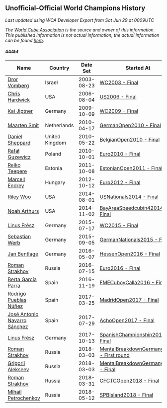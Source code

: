 ## Unofficial-Official World Champions History

*Last updated using WCA Developer Export from Sat Jun 29 at 0009UTC*

*The [World Cube Association](https://www.worldcubeassociation.org) is the source and owner of this information. This published information is not actual information, the actual information can be found [here](https://www.worldcubeassociation.org/results).*

#### 444bf

|Name|Country|Date Set|Started At|Ended At|Days Held|  
|--|--|--|--|--|--|  
|[Dror Vomberg](https://www.worldcubeassociation.org/persons/2003VOMB01)|Israel|2003-08-23|[WC2003 - Final](https://www.worldcubeassociation.org/competitions/WC2003/results/all#e444bf_f)|1 year after [Euro2004](https://www.worldcubeassociation.org/competitions/Euro2004/results/all#e444bf_f)|715|  
|[Chris Hardwick](https://www.worldcubeassociation.org/persons/2003HARD01)|USA|2006-08-04|[US2006 - Final](https://www.worldcubeassociation.org/competitions/US2006/results/all#e444bf_f)|[WC2009 - Final](https://www.worldcubeassociation.org/competitions/WC2009/results/all#e444bf_f)|1162|  
|[Kai Jiptner](https://www.worldcubeassociation.org/persons/2007JIPT01)|Germany|2009-10-09|[WC2009 - Final](https://www.worldcubeassociation.org/competitions/WC2009/results/all#e444bf_f)|[GermanOpen2010 - Final](https://www.worldcubeassociation.org/competitions/GermanOpen2010/results/all#e444bf_f)|189|  
|[Maarten Smit](https://www.worldcubeassociation.org/persons/2008SMIT04)|Netherlands|2010-04-17|[GermanOpen2010 - Final](https://www.worldcubeassociation.org/competitions/GermanOpen2010/results/all#e444bf_f)|[BelgianOpen2010 - Final](https://www.worldcubeassociation.org/competitions/BelgianOpen2010/results/all#e444bf_f)|35|  
|[Daniel Sheppard](https://www.worldcubeassociation.org/persons/2009SHEP01)|United Kingdom|2010-05-22|[BelgianOpen2010 - Final](https://www.worldcubeassociation.org/competitions/BelgianOpen2010/results/all#e444bf_f)|[Euro2010 - Final](https://www.worldcubeassociation.org/competitions/Euro2010/results/all#e444bf_f)|133|  
|[Rafał Guzewicz](https://www.worldcubeassociation.org/persons/2006GUZE01)|Poland|2010-10-01|[Euro2010 - Final](https://www.worldcubeassociation.org/competitions/Euro2010/results/all#e444bf_f)|1 year after [Euro2010](https://www.worldcubeassociation.org/competitions/Euro2010/results/all#e444bf_f)|365|  
|[Reiko Teepere](https://www.worldcubeassociation.org/persons/2009TEEP01)|Estonia|2011-10-08|[EstonianOpen2011 - Final](https://www.worldcubeassociation.org/competitions/EstonianOpen2011/results/all#e444bf_f)|1 year after [EstonianOpen2011](https://www.worldcubeassociation.org/competitions/EstonianOpen2011/results/all#e444bf_f)|366|  
|[Marcell Endrey](https://www.worldcubeassociation.org/persons/2007ENDR01)|Hungary|2012-10-12|[Euro2012 - Final](https://www.worldcubeassociation.org/competitions/Euro2012/results/all#e444bf_f)|1 year after [WC2013](https://www.worldcubeassociation.org/competitions/WC2013/results/all#e444bf_f)|652|  
|[Riley Woo](https://www.worldcubeassociation.org/persons/2007WOOR01)|USA|2014-08-01|[USNationals2014 - Final](https://www.worldcubeassociation.org/competitions/USNationals2014/results/all#e444bf_f)|[BayAreaSpeedcubin42014 - Final](https://www.worldcubeassociation.org/competitions/BayAreaSpeedcubin42014/results/all#e444bf_f)|91|  
|[Noah Arthurs](https://www.worldcubeassociation.org/persons/2012ARTH01)|USA|2014-11-02|[BayAreaSpeedcubin42014 - Final](https://www.worldcubeassociation.org/competitions/BayAreaSpeedcubin42014/results/all#e444bf_f)|[WC2015 - Final](https://www.worldcubeassociation.org/competitions/WC2015/results/all#e444bf_f)|259|  
|[Linus Frész](https://www.worldcubeassociation.org/persons/2011FRES01)|Germany|2015-07-17|[WC2015 - Final](https://www.worldcubeassociation.org/competitions/WC2015/results/all#e444bf_f)|[GermanNationals2015 - Final](https://www.worldcubeassociation.org/competitions/GermanNationals2015/results/all#e444bf_f)|49|  
|[Sebastian Werb](https://www.worldcubeassociation.org/persons/2012WERB01)|Germany|2015-09-05|[GermanNationals2015 - Final](https://www.worldcubeassociation.org/competitions/GermanNationals2015/results/all#e444bf_f)|[HessenOpen2016 - Final](https://www.worldcubeassociation.org/competitions/HessenOpen2016/results/all#e444bf_f)|245|  
|[Jan Bentlage](https://www.worldcubeassociation.org/persons/2010BENT01)|Germany|2016-05-07|[HessenOpen2016 - Final](https://www.worldcubeassociation.org/competitions/HessenOpen2016/results/all#e444bf_f)|[Euro2016 - Final](https://www.worldcubeassociation.org/competitions/Euro2016/results/all#e444bf_f)|70|  
|[Roman Strakhov](https://www.worldcubeassociation.org/persons/2012STRA02)|Russia|2016-07-15|[Euro2016 - Final](https://www.worldcubeassociation.org/competitions/Euro2016/results/all#e444bf_f)|[FMECuboyCalla2016 - Final](https://www.worldcubeassociation.org/competitions/FMECuboyCalla2016/results/all#e444bf_f)|126|  
|[Berta García Parra](https://www.worldcubeassociation.org/persons/2014PARR02)|Spain|2016-11-19|[FMECuboyCalla2016 - Final](https://www.worldcubeassociation.org/competitions/FMECuboyCalla2016/results/all#e444bf_f)|[MadridOpen2017 - Final](https://www.worldcubeassociation.org/competitions/MadridOpen2017/results/all#e444bf_f)|126|  
|[Rodrigo Pueblas Núñez](https://www.worldcubeassociation.org/persons/2014NUNE05)|Spain|2017-03-25|[MadridOpen2017 - Final](https://www.worldcubeassociation.org/competitions/MadridOpen2017/results/all#e444bf_f)|[AchoOpen2017 - Final](https://www.worldcubeassociation.org/competitions/AchoOpen2017/results/all#e444bf_f)|126|  
|[José Antonio Navarro Sánchez](https://www.worldcubeassociation.org/persons/2015SANC18)|Spain|2017-07-29|[AchoOpen2017 - Final](https://www.worldcubeassociation.org/competitions/AchoOpen2017/results/all#e444bf_f)|[SpanishChampionship2017 - Final](https://www.worldcubeassociation.org/competitions/SpanishChampionship2017/results/all#e444bf_f)|77|  
|[Linus Frész](https://www.worldcubeassociation.org/persons/2011FRES01)|Germany|2017-10-13|[SpanishChampionship2017 - Final](https://www.worldcubeassociation.org/competitions/SpanishChampionship2017/results/all#e444bf_f)|[MentalBreakdownGermany2018 - First round](https://www.worldcubeassociation.org/competitions/MentalBreakdownGermany2018/results/all#e444bf_1)|140|  
|[Roman Strakhov](https://www.worldcubeassociation.org/persons/2012STRA02)|Russia|2018-03-03|[MentalBreakdownGermany2018 - First round](https://www.worldcubeassociation.org/competitions/MentalBreakdownGermany2018/results/all#e444bf_1)|[MentalBreakdownGermany2018 - Final](https://www.worldcubeassociation.org/competitions/MentalBreakdownGermany2018/results/all#e444bf_f)|0|  
|[Grigorii Alekseev](https://www.worldcubeassociation.org/persons/2015ALEK01)|Russia|2018-03-03|[MentalBreakdownGermany2018 - Final](https://www.worldcubeassociation.org/competitions/MentalBreakdownGermany2018/results/all#e444bf_f)|[CFCTCOpen2018 - Final](https://www.worldcubeassociation.org/competitions/CFCTCOpen2018/results/all#e444bf_f)|28|  
|[Roman Strakhov](https://www.worldcubeassociation.org/persons/2012STRA02)|Russia|2018-03-31|[CFCTCOpen2018 - Final](https://www.worldcubeassociation.org/competitions/CFCTCOpen2018/results/all#e444bf_f)|[SPBIsland2018 - Final](https://www.worldcubeassociation.org/competitions/SPBIsland2018/results/all#e444bf_f)|42|  
|[Mihail Petrochenkov](https://www.worldcubeassociation.org/persons/2017PETR02)|Russia|2018-05-12|[SPBIsland2018 - Final](https://www.worldcubeassociation.org/competitions/SPBIsland2018/results/all#e444bf_f)|Ongoing|412|  
